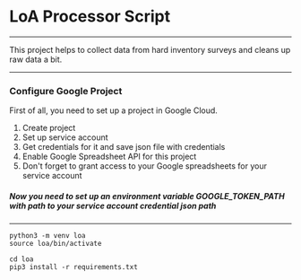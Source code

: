 # LoA Processor Script
___
This project helps to collect data from hard inventory surveys and cleans up raw data a bit.
___
### Configure Google Project
First of all, you need to set up a project in Google Cloud. 
1. Create project
2. Set up service account 
3. Get credentials for it and save json file with credentials
4. Enable Google Spreadsheet API for this project 
5. Don't forget to grant access to your Google spreadsheets for your service account

##### Now you need to set up an environment variable GOOGLE_TOKEN_PATH with path to your service account credential json path
___

```commandline
python3 -m venv loa
source loa/bin/activate

cd loa
pip3 install -r requirements.txt
```
